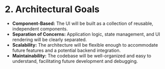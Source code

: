 # 2. Architectural Goals

*   **Component-Based:** The UI will be built as a collection of reusable, independent components.
*   **Separation of Concerns:** Application logic, state management, and UI rendering will be clearly separated.
*   **Scalability:** The architecture will be flexible enough to accommodate future features and a potential backend integration.
*   **Maintainability:** The codebase will be well-organized and easy to understand, facilitating future development and debugging.